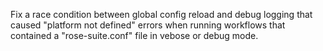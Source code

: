 Fix a race condition between global config reload and debug logging that caused "platform not defined" errors when running workflows that contained a "rose-suite.conf" file in vebose or debug mode.
